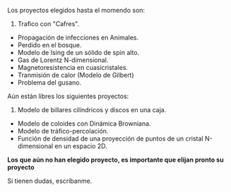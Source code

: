 Los proyectos elegidos hasta el momendo son: 

1. Trafico con "Cafres".
- Propagación de infecciones en Animales. 
- Perdido en el bosque. 
- Modelo de Ising de un sólido de spin alto. 
- Gas de Lorentz N-dimensional.
- Magnetoresistencia en cuasicristales. 
- Tranmisión de calor (Modelo de Gilbert)
- Problema del gusano.  

Aún están libres los siguientes proyectos: 

1. Modelo de billares cilíndricos y discos en una caja. 
- Modelo de coloides con Dinámica Browniana.
- Modelo de tráfico-percolación.
- Función de densidad de una proyección de puntos de un cristal N-dimensional en un espacio 2D. 
 
**Los que aún no han elegido proyecto, es importante que elijan pronto su proyecto**

Si tienen dudas, escríbanme. 
